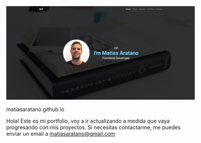 <img width="1380" alt="Screen Shot 2022-07-02 at 20 05 04" src="img/portada.png">

matiasaratano.github.io

Hola! Este es mi portfolio, voy a ir actualizando a medida que vaya progresando con mis proyectos. Si necesitas contactarme, me puedes enviar un email a matiasaratano@gmail.com
